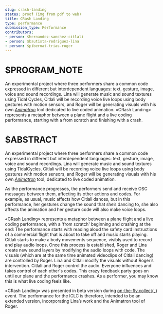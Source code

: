 ```yaml
---
slug: crash-landing
status: proof (img from pdf to web)
title: CRash Landing
type: performance
submission_type: Performance
contributors:
- person: $hernandez-sanchez-citlali
- person: $bautista-rodriguez-lina
- person: $pibernat-trias-roger
---
```


# $PROGRAM_NOTE

An experimental project where three performers share a common code expressed in
different but interdependent languages: text, gesture, image, voice and sound
recordings. Lina will generate music and sound textures using Tidal Cycles, Citlali
will be recording voice live loops using body gestures with motion sensors, and Roger
will be generating visuals with his own [*Animatron*](https://github.com/loopier/animatron) tool dedicated to live coded
animation. «CRash Landing» represents a metaphor between a plane flight and a
live coding performance, starting with a from scratch and finishing with a crash.

# $ABSTRACT

An experimental project where three performers share a common code expressed in
different but interdependent languages: text, gesture, image, voice and sound
recordings. Lina will generate music and sound textures using TidalCycles, Citlali will
be recording voice live loops using body gestures with motion sensors, and Roger will
be generating visuals with his own [*Animatron*](https://github.com/loopier/animatron) tool, dedicated to live coded
animation.

As the performance progresses, the performers send and receive OSC messages
between them, affecting its other actions and codes. For example, as usual, music
affects how Citlali dances, but in this performance, her gestures change the sound
that she’s dancing to, she also affects the animation and her gesture code will also
make voice loops.

«CRash Landing» represents a metaphor between a plane flight and a live coding
performance, with a 'from scratch' beginning and crashing at the end:
The performance starts with reading aloud the safety card instructions of a
commercial flight that is about to take off and music starts playing. Citlali starts to
make a body movements sequence, visibly used to record and play audio loops.
Once this process is established, Roger and Lina create new sound layers by
modifying the audio loops with code. The visuals (which are at the same time
animated videoclips of Citlali dancing) are controlled by Roger. Lina and Citlali
modify the visuals without Roger’s intervention. Citlali and Roger control the audio.
Everyone influences and takes control of each other's codes. This crazy feedback
party goes on until our plane and the performance crashes. As a performer, you may
know this is what live coding feels like.

«CRash Landing» was presented in beta version during 
[on-the-fly.collect(\_)](https://www.youtube.com/watch?v=F0IyM0kF1mM) event. The
performance for the ICLC is therefore, intended to be an extended version,
incorporating Lina’s work and the Animatron tool of Roger.